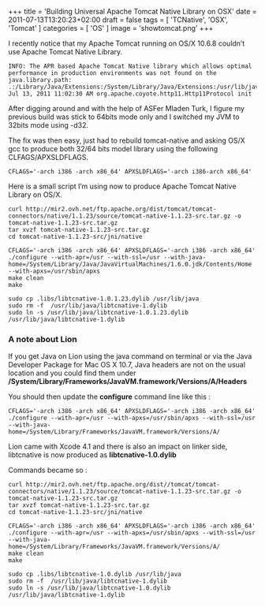 +++
title = 'Building Universal Apache Tomcat Native Library on OSX'
date = 2011-07-13T13:20:23+02:00
draft = false
tags = [ 'TCNative', 'OSX', 'Tomcat'  ]
categories = [ 'OS' ]
image = 'showtomcat.png'
+++

I recently notice that my Apache Tomcat running on OS/X 10.6.8 couldn’t use Apache Tomcat Native Library.

```
INFO: The APR based Apache Tomcat Native library which allows optimal
performance in production environments was not found on the
java.library.path:
.:/Library/Java/Extensions:/System/Library/Java/Extensions:/usr/lib/java
Jul 13, 2011 11:02:30 AM org.apache.coyote.http11.Http11Protocol init
```

After digging around and with the help of ASFer Mladen Turk, I figure my previous build was stick to 64bits mode only and I switched my JVM to 32bits mode using -d32.

The fix was then easy, just had to rebuild tomcat-native and asking OS/X gcc to produce both 32/64 bits model library using the following CLFAGS/APXSLDFLAGS.

```
CFLAGS='-arch i386 -arch x86_64' APXSLDFLAGS='-arch i386-arch x86_64'
```

Here is a small script I’m using now to produce Apache Tomcat Native Library on OS/X.

```
curl http://mir2.ovh.net/ftp.apache.org/dist/tomcat/tomcat-connectors/native/1.1.23/source/tomcat-native-1.1.23-src.tar.gz -o tomcat-native-1.1.23-src.tar.gz
tar xvzf tomcat-native-1.1.23-src.tar.gz
cd tomcat-native-1.1.23-src/jni/native

CFLAGS='-arch i386 -arch x86_64' APXSLDFLAGS='-arch i386 -arch x86_64' ./configure --with-apr=/usr --with-ssl=/usr --with-java-home=/System/Library/Java/JavaVirtualMachines/1.6.0.jdk/Contents/Home --with-apxs=/usr/sbin/apxs
make clean
make

sudo cp .libs/libtcnative-1.0.1.23.dylib /usr/lib/java
sudo rm -f  /usr/lib/java/libtcnative-1.dylib
sudo ln -s /usr/lib/java/libtcnative-1.0.1.23.dylib /usr/lib/java/libtcnative-1.dylib
```

### A note about Lion

If you get Java on Lion using the java command on terminal or via the Java Developer Package for Mac OS X 10.7, Java headers are not on the usual location and you could find them under **/System/Library/Frameworks/JavaVM.framework/Versions/A/Headers**

You should then update the **configure** command line like this :

```
CFLAGS='-arch i386 -arch x86_64' APXSLDFLAGS='-arch i386 -arch x86_64' ./configure --with-apr=/usr --with-apxs=/usr/sbin/apxs --with-ssl=/usr --with-java-home=/System/Library/Frameworks/JavaVM.framework/Versions/A/
```

Lion came with Xcode 4.1 and there is also an impact on linker side, libtcnative is now produced as **libtcnative-1.0.dylib**

Commands became so :

```
curl http://mir2.ovh.net/ftp.apache.org/dist//tomcat/tomcat-connectors/native/1.1.23/source/tomcat-native-1.1.23-src.tar.gz -o tomcat-native-1.1.23-src.tar.gz
tar xvzf tomcat-native-1.1.23-src.tar.gz
cd tomcat-native-1.1.23-src/jni/native

CFLAGS='-arch i386 -arch x86_64' APXSLDFLAGS='-arch i386 -arch x86_64' ./configure --with-apr=/usr --with-apxs=/usr/sbin/apxs --with-ssl=/usr --with-java-home=/System/Library/Frameworks/JavaVM.framework/Versions/A/
make clean
make

sudo cp .libs/libtcnative-1.0.dylib /usr/lib/java
sudo rm -f  /usr/lib/java/libtcnative-1.dylib
sudo ln -s /usr/lib/java/libtcnative-1.0.dylib /usr/lib/java/libtcnative-1.dylib
```